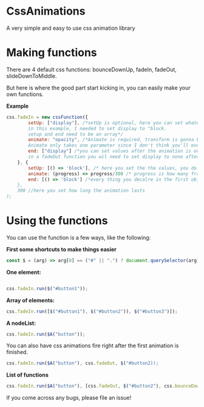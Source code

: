 # CssAnimations
A very simple and easy to use css animation library 

<h1> Making functions </h1>
  There are 4 default css functions: bounceDownUp, fadeIn, fadeOut, slideDownToMiddle.

But here is where the good part start kicking in, you can easily make your own functions.

**Example**
```js
css.fadeIn = new cssFunction({
        setUp: ["display"], /*setUp is optional, here you can set whatever you need to whatever you need,
        in this example, I needed to set display to "block.
        setup and end need to be an array*/
        animate: "opacity", /*Animate is required, transform is gonna be changed every frame.
        Animate only takes one parameter since I don't think you'll ever need to animate more than one thing */
        end: ["display"] /*you can set values after the animation is over. For example,
        in a fadeOut function you wil need to set display to none after */
    }, {
        setUp: [() => 'block'], /* here you set the the values, you do that with callback functions */
        animate: (progress) => progress/300 /* progress is how many frames have passed since the start */
        end: [() => 'block'] /*every thing you decalre in the first object needs to be declared in here as well"
    },
    300 //here you set how long the animation lasts
);
```
<h1>Using the functions</h1>

You can use the function is a few ways, like the following:

**First some shortcuts to make things easier**
```js
const $ = (arg) => arg[0] == ("#" || ".") ? document.querySelector(arg) : document.querySelectorAll(arg);
```
**One element:**

```js

css.fadeIn.run($("#button1"));
```
**Array of elements:**
```js
css.fadeIn.run([$("#button1"), $("#button2")), $("#button3")]);
```

**A nodeList:**
```js
css.fadeIn.run($A("button"));
```

You can also have css animations fire right after the first animation is finished.

```js
css.fadeIn.run($A("button"), css.fadeOut, $("#button2));
```

**List of functions**
```js
css.fadeIn.run($A("button"), [css.fadeOut, $("#button2"), css.bounceDownUp, $A("canvas")]);
```

If you come across any bugs, please file an issue!
